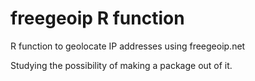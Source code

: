 freegeoip R function
====================

R function to geolocate IP addresses using freegeoip.net 

Studying the possibility of making a package out of it. 

